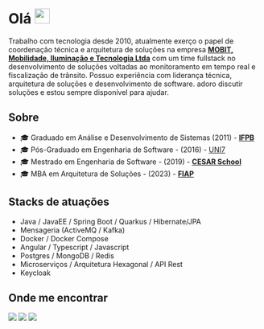 # Olá <img src="https://user-images.githubusercontent.com/42378118/110234147-e3259600-7f4e-11eb-95be-0c4047144dea.gif" width="30"></br>

Trabalho com tecnologia desde 2010, atualmente exerço o papel de coordenação técnica e arquitetura de soluções na empresa [**MOBIT, Mobilidade, Iluminação e Tecnologia Ltda**](https://www.mobitbrasil.com.br/) com um time fullstack no desenvolvimento de soluções voltadas ao monitoramento em tempo real e fiscalização de trânsito. Possuo experiência com liderança técnica, arquitetura de soluções e desenvolvimento de software. adoro discutir soluções e estou sempre disponível para ajudar.

## Sobre

- 🎓 Graduado em Análise e Desenvolvimento de Sistemas (2011) - [**IFPB**](https://estudante.ifpb.edu.br/cursos/12/)
- 🎓 Pós-Graduado em Engenharia de Software - (2016) - [UNI7](https://www.uni7.edu.br/posgraduacao/especializacao-em-engenharia-de-software/)
- 🎓 Mestrado em Engenharia de Software - (2019) - [**CESAR School**](https://www.cesar.school/mestrado-software/)
- 🎓 MBA em Arquitetura de Soluções - (2023) - [**FIAP**](https://www.fiap.com.br/mba/mba-em-arquitetura-de-solucoes/)

## Stacks de atuações

-   Java / JavaEE / Spring Boot / Quarkus / Hibernate/JPA
-   Mensageria (ActiveMQ / Kafka)
-   Docker / Docker Compose
-   Angular / Typescript / Javascript
-   Postgres / MongoDB / Redis
-   Microserviços / Arquitetura Hexagonal / API Rest
-   Keycloak


## Onde me encontrar

<p align="left">
  <a href="radamssilva@gmail.com" alt="Gmail">
  <img src="https://img.shields.io/badge/-Gmail-FF0000?style=flat-square&labelColor=FF0000&logo=gmail&logoColor=white&link=radamssilva@gmail.com" /></a>

  <a href="https://www.linkedin.com/in/radamssilva/" alt="Linkedin">
  <img src="https://img.shields.io/badge/-Linkedin-0e76a8?style=flat-square&logo=Linkedin&logoColor=white&link=https://www.linkedin.com/in/radamssilva/" /></a>

  <a href="https://api.whatsapp.com/send?phone=5585997199768&text=Oi%20Radams%2C%20peguei%20seu%20contato%20no%20github" alt="WhatsApp">
  <img src="https://img.shields.io/badge/-WhatsApp-25d366?style=flat-square&labelColor=25d366&logo=whatsapp&logoColor=white&link=https://api.whatsapp.com/send?phone=5585997199768&text=Oi%20Radams%2C%20peguei%20seu%20contato%20no%20github"/></a>
</p>  
